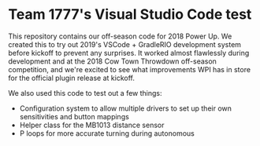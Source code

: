 # Team 1777's Visual Studio Code test

This repository contains our off-season code for 2018 Power Up. We created this to try out 2019's VSCode + GradleRIO development system before kickoff to prevent any surprises. It worked almost flawlessly during development and at the 2018 Cow Town Throwdown off-season competition, and we're excited to see what improvements WPI has in store for the official plugin release at kickoff.

We also used this code to test out a few things:
- Configuration system to allow multiple drivers to set up their own sensitivities and button mappings
- Helper class for the MB1013 distance sensor
- P loops for more accurate turning during autonomous
